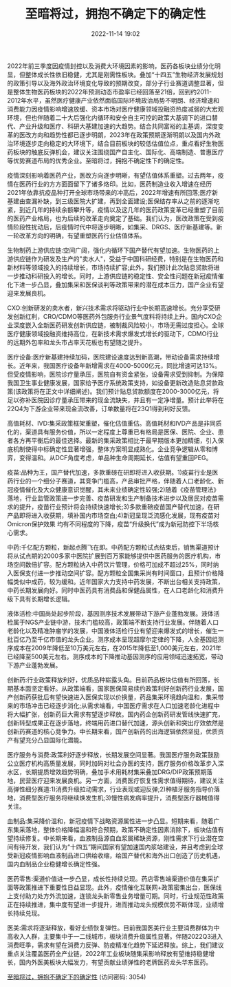 ﻿---
title: 至暗将过，拥抱不确定下的确定性
date: 2022-11-14 19:02
tags:
- 医疗健康产业
updated: 
---

2022年前三季度因疫情封控以及消费大环境因素的影响，医药各板块业绩分化明显，但整体成长性依旧稳健，尤其是刚需性板块。叠加“十四五”生物经济发展规划的政策引导以及海外政治环境变化导致的预期改变，部分子行业赛道调整显著，但是整体生物医药板块的2022年预测动态市盈率已经回落至21倍，回到约2011-2012年水平，虽然医疗健康产业依然面临国际环境政治局势不明朗、经济增速和消费能力因疫情影响增速放缓、资本市场对医疗健康领域投融资热度减弱的大宏观环境，但也伴随着二十大后强化内循环和安全自主可控的政策大基调下的进口替代、产业升级和医疗、科研大基建加速的大趋势。结合共同富裕的主基调，深度变革的医改方向和趋势性都已逐步明朗，2023年在政策预期逐渐明朗以及国内外政治环境逐步走向稳定的大环境下，结合目前板块的较低估值位点，重点看好生物医药板块的触底反弹机会，建议关注围绕国产自主化、国际化、高端制造、普惠医疗等优势赛道布局的优秀企业。至暗将过，拥抱不确定性下的确定性。

疫情深刻影响着医药产业，医改方向逐步明晰，有望估值体系重塑。过去两年，疫情在医药行业的方方面面留下了诸多烙印。比如，医药制造业收入增速在经历2021年依靠抗疫品种打开全球市场带来的冲高后，2022年增速有所回落;医疗新基建由查漏补缺，到三级医院大扩建，再到全面建设;医保结存率从之前的逐渐吃紧，到近几年的持续余额攀升等，疫情以及这几年的医药政策变革已经重塑了目前的医药产业格局，也为后续的改革走向奠定了基础。我们认为，医改政策在受到疫情阶段性扰动后，后疫情时代中将逐步明晰，如集采、DRGS、医疗新基建等。新一轮改革方向的明确，有望重塑医药行业估值体系。
<!-- more -->
生物制药上游供应链:空间广阔，强化内循环下国产替代有望加速。生物医药的上游供应链作为研发及生产的"卖水人"，受益于中国科研经费，特别是在生物医药和新材料等领域投入的持续增长，市场持续扩容;此外，我们预计此次贴息贷款将进一步推动科研投入的增长。同时，上游供应链的稳定性、安全性问题在新冠疫情催化下进一步凸显，叠加集采和医保谈判等政策带来的潜在成本压力，国产企业有望迎来发展良机。

CXO:创新研发的卖水者，新兴技术需求将驱动行业中长期高速增长。充分享受研发创新红利，CRO/CDMO等医药外包服务行业景气度料将持续上升。国内CXO企业深度嵌入全新医药研发创新供应链，被制裁风险较小，市场无需过度担心。全球医疗健康领域投融资维持高位，在新技术需求爆发式增长的驱动下，CDMO行业的远期外包率和龙头市占率天花板也有望随之提升。

医疗设备:医疗新基建持续加码，医院建设速度达到新高潮，带动设备需求持续增长。近年来，我国医疗设备年新增需求在4000-5000亿元，同比增速可达13%。但受疫情影响，医院诊疗量承压，医院自有资金紧张，设备需求受到抑制。为保障我国卫生事业健康发展，国家给予医疗系统政策支持，如设备更新改造贴息贷款政策(该政策将在正文中详细阐述)。我们预计贴息贷款额度在2000-3000亿元，将足以弥补医院因诊疗量承压带来的现金流缺失，并且有一定净增量。预计此举将在22Q4为下游企业带来现金流改善，订单数量将在23Q1得到利好反馈。

高值耗材、IVD:集采政策框架重塑，催化估值重估。高值耗材和IVD产品是非同质化的，渠道具有服务价值，所以一定程度上尊重已有格局是医保、医院、企业、患者各方再平衡后的最佳选择。最新的集采政策相比于最早期版本更加精细，引入保底机制使得中标确定性显著增强，整体方案明显成熟化。企业竞争逻辑从零和博弈，变得温和。从DCF角度考虑，单品种生命周期延长，估值有望重回PEG。

疫苗:品种为王，国产替代加速，多款重磅在研即将进入收获期。1)疫苗行业是医药行业的一个细分子赛道，其竞争门槛高，产品审批严格，伴随着人口老龄化、新冠疫情催化及大众健康意识觉醒，其未来业绩确定性较强;2)随着《疫苗管理法》落地，行业监管政策进一步完善、疫苗研发和生产制备技术进步以及居民对疫苗需求的提升，疫苗行业预计将会持续快速增长;3)多款重磅疫苗国产替代加速，在研产品即将进入收获期，填补国内市场空白;4)新冠呈现泛流感化发展，现有疫苗对Omicron保护效果
均有不同程度的下降，疫苗“升级换代”成为新冠防控下半场核心需求。

中药:千亿配方颗粒，新起点腾飞在即。中药配方颗粒试点结束后，销售渠道预计将从试点期的2000多家中医院扩展到百万家能够提供中医药服务的医疗机构，市场空间数倍扩容。配方颗粒纳入中药饮片管理，价格可加成不超过25%，同时纳入医保支付进一步推动空间扩容。配方颗粒全国集采尚有时间窗口，且预计价格降幅类似中成药，较为缓和。近年国家大力支持中药发展，不断出台相关支持政策，中药长期发展向好。同时中医药具有消费品和保健品属性，在人口老龄化和消费升级下具有长期增长逻辑。

液体活检:中国尚处起步阶段，基因测序技术发展带动下游产业蓬勃发展。液体活检属于NGS产业链中游，技术门槛较高，政策端不断支持行业发展。伴随着人口老龄化以及精准肿瘤学的发展，中国液体活检行业有望迎来爆发式的增长，催生一批百亿乃至千亿市值的龙头企业。测序成本呈现超摩尔定律的下降，人全基因组测序成本在2009年降低至10万美元左右，在2015年降低至1,000美元左右，2021年已经降至500美元左右。测序成本的下降推动基因测序的应用领域迅速拓宽，带动下游产业蓬勃发展。

创新药:行业政策释放利好，优质品种崭露头角。目前药品板块估值有所回落，长期基本面坚定看好。从政策端看，国家医保简易续约政策利好创新药行业发展，国产创新药获批后有望快速进入医保实现以价换量，药品集采环境趋向温和，集采带来的市场冲击已经逐步消化;从需求端看，中国医疗需求在人口加速老龄化进程中将大幅扩张，创新药巨大需求有望逐步释放。国内药企创新药研发管线快速扩充，创新转型成果正在逐步落地，终端用药进口替代加速，源头创新和突出疗效依然是创新药赛道的核心竞争力。中长期来看，国产创新药的出海逻辑依然坚挺，优质资产有望充分凸显国际化潜能。

医疗服务与消费:政策利好逐步释放，长期发展空间显著。我国医疗服务政策鼓励公立医疗机构高质量发展，同时加码对社会办医的支持，医疗服务价格改革步入深水区，长期提质增效趋势明确，叠加手术用耗材集采叠加DRG/DIP政策预期落地，民营医疗迎来发展良机。另一方面，消费医疗恢复性需求值得期待，建议关注高弹性细分赛道:1)消费升级拉动需求，行业表现或迎反弹;2)种植牙服务指导价落地，消费型医疗服务将继续焕发生机;3)慢性病发病率提升，消费型医疗器械值得关注。

血制品:集采降价温和，新冠疫情下战略资源属性进一步凸显。短期来看，随着广东集采落地，整体价格降幅温和符合预期，政策不确定性因素消除下，板块估值有望持续修复。中长期来看，血液制品源自血浆属稀缺资源，刚性需求下行业潜在空间有待开发，我们认为“十四五”期间国家有望加速国内浆站建设，并且考虑到全球受新冠疫情影响血液制品进口供给收缩，给国产替代和海外出口创造了历史机遇，国内血制品企业稳健增长确定性强。

医药零售:渠道价值进一步凸显，成长性持续兑现。药店零售端渠道价值在集采扩面等政策推进下重要性日益显现。此外，疫情催化互联网+政策密集出台，医保线上支付助力处方外流加速，连锁龙头新零售业务增量可期。同时，行业规范性政策正在持续推进，集中度有望进一步提升，进而推动龙头规模优势不断体现，业绩增长持续兑现。

医美:需求将逐渐释放，看好业绩恢复弹性。目前我国医美行业主要消费群体为中高收入人群，主要集中于一二线城市，板块消费升级属性显著。伴随2022Q3进入消费旺季，需求有望在消费力反弹、防疫精准化趋势下延迟释放。综上，我们建议重点关注覆盖医药全产业链，2022年工业板块随集采影响释放有望维持稳健增长，国内外医美板块大幅发力，有望贡献业绩弹性的老牌医药龙头华东医药。

[至暗将过，拥抱不确定下的确定性](https://url12.ctfile.com/f/3948612-723572666-ddf5ee?p=3054)
(访问密码: 3054)
